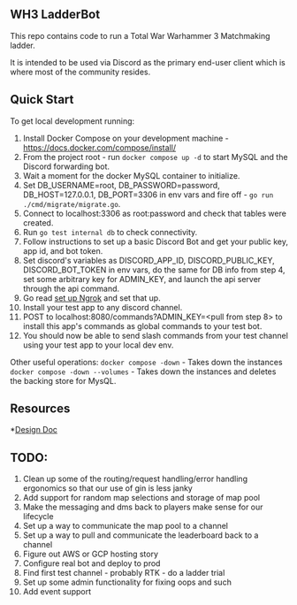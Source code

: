 ## WH3 LadderBot

This repo contains code to run a Total War Warhammer 3 Matchmaking ladder.

It is intended to be used via Discord as the primary  end-user client which is where most of the community resides.

## Quick Start

To get local development running:

1. Install Docker Compose on your development machine - https://docs.docker.com/compose/install/
2. From the project root - run `docker compose up -d` to start MySQL and the Discord forwarding bot.
3. Wait a moment for the docker MySQL container to initialize.
4. Set DB_USERNAME=root, DB_PASSWORD=password, DB_HOST=127.0.0.1, DB_PORT=3306 in env vars and fire off - `go run ./cmd/migrate/migrate.go`.
5. Connect to localhost:3306 as root:password and check that tables were created.
6. Run `go test internal db` to check connectivity.
7. Follow instructions to set up a basic Discord Bot and get your public key, app id, and bot token.
8. Set discord's variables as DISCORD_APP_ID, DISCORD_PUBLIC_KEY, DISCORD_BOT_TOKEN in env vars, do the same for DB info from step 4, set some arbitrary key for ADMIN_KEY, and launch the api server through the api command.
9. Go read [set up Ngrok](https://github.com/discord/discord-example-app#set-up-interactivity) and set that up.
10. Install your test app to any discord channel.
11. POST to localhost:8080/commands?ADMIN_KEY=<pull from step 8> to install this app's commands as global commands to your test bot.
12. You should now be able to send slash commands from your test channel using your test app to your local dev env.

Other useful operations:
`docker compose -down` - Takes down the instances
`docker compose -down --volumes` - Takes down the instances and deletes the backing store for MysQL.

## Resources
*[Design Doc](https://docs.google.com/document/d/11ivp-l3DZtG7wLEwbGDa3vjmKztld-1AUIIneHfWqaE/edit?usp=sharing)

## TODO:
1. Clean up some of the routing/request handling/error handling ergonomics so that our use of gin is less janky
2. Add support for random map selections and storage of map pool
3. Make the messaging and dms back to players make sense for our lifecycle
4. Set up a way to communicate the map pool to a channel
5. Set up a way to pull and communicate the leaderboard back to a channel
6. Figure out AWS or GCP hosting story
7. Configure real bot and deploy to prod
8. Find first test channel - probably RTK - do a ladder trial
9. Set up some admin functionality for fixing oops and such
10. Add event support
